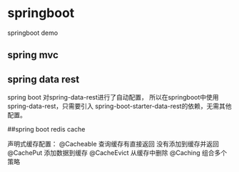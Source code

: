 # springboot
springboot demo

## spring mvc 
## spring data rest
spring boot 对spring-data-rest进行了自动配置，
所以在springboot中使用 spring-data-rest，只需要引入
spring-boot-starter-data-rest的依赖，无需其他配置。

##spring boot redis cache

声明式缓存配置：
      @Cacheable  查询缓存有直接返回  没有添加到缓存并返回
      @CachePut    添加数据到缓存
      @CacheEvict  从缓存中删除
      @Caching     组合多个策略